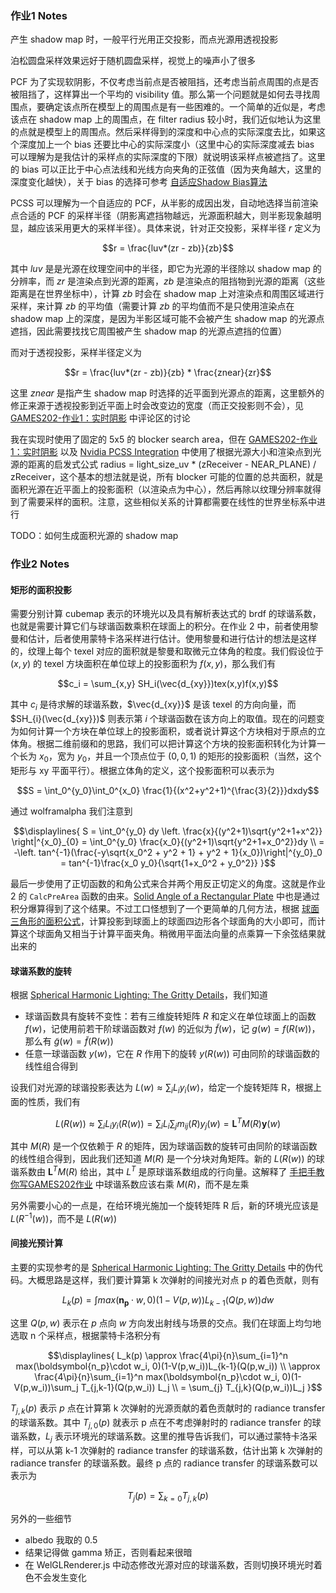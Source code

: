### 作业1 Notes
产生 shadow map 时，一般平行光用正交投影，而点光源用透视投影

泊松圆盘采样效果远好于随机圆盘采样，视觉上的噪声小了很多

PCF 为了实现软阴影，不仅考虑当前点是否被阻挡，还考虑当前点周围的点是否被阻挡了，这样算出一个平均的 visibility 值。那么第一个问题就是如何去寻找周围点，要确定该点所在模型上的周围点是有一些困难的。一个简单的近似是，考虑该点在 shadow map 上的周围点，在 filter radius 较小时，我们近似地认为这里的点就是模型上的周围点。然后采样得到的深度和中心点的实际深度去比，如果这个深度加上一个 bias 还要比中心的实际深度小（这里中心的实际深度减去 bias 可以理解为是我估计的采样点的实际深度的下限）就说明该采样点被遮挡了。这里的 bias 可以正比于中心点法线和光线方向夹角的正弦值（因为夹角越大，这里的深度变化越快），关于 bias 的选择可参考 [自适应Shadow Bias算法](https://zhuanlan.zhihu.com/p/370951892)

PCSS 可以理解为一个自适应的 PCF，从半影的成因出发，自动地选择当前渲染点合适的 PCF 的采样半径（阴影离遮挡物越远，光源面积越大，则半影现象越明显，越应该采用更大的采样半径）。具体来说，针对正交投影，采样半径 $r$ 定义为
```math
r = \frac{luv*(zr - zb)}{zb}
```
其中 $luv$ 是是光源在纹理空间中的半径，即它为光源的半径除以 shadow map 的分辨率，而 $zr$ 是渲染点到光源的距离，$zb$ 是渲染点的阻挡物到光源的距离（这些距离是在世界坐标中），计算 $zb$ 时会在 shadow map 上对渲染点和周围区域进行采样，来计算 $zb$ 的平均值（需要计算 $zb$ 的平均值而不是只使用渲染点在 shadow map 上的深度，是因为半影区域可能不会被产生 shadow map 的光源点遮挡，因此需要找找它周围被产生 shadow map 的光源点遮挡的位置）

而对于透视投影，采样半径定义为
```math
r = \frac{luv*(zr - zb)}{zb} * \frac{znear}{zr}
```
这里 $znear$ 是指产生 shadow map 时选择的近平面到光源点的距离，这里额外的修正来源于透视投影到近平面上时会改变边的宽度（而正交投影则不会），见 [GAMES202-作业1：实时阴影](https://zhuanlan.zhihu.com/p/595039591) 中评论区的讨论

我在实现时使用了固定的 5x5 的 blocker search area，但在 [GAMES202-作业1：实时阴影](https://zhuanlan.zhihu.com/p/595039591) 以及 [Nvidia PCSS Integration](https://developer.download.nvidia.cn/whitepapers/2008/PCSS_Integration.pdf) 中使用了根据光源大小和渲染点到光源的距离的启发式公式 radius = light_size_uv * (zReceiver - NEAR_PLANE) / zReceiver，这个基本的想法就是说，所有 blocker 可能的位置的总共面积，就是面积光源在近平面上的投影面积（以渲染点为中心），然后再除以纹理分辨率就得到了需要采样的面积。注意，这些相似关系的计算都需要在线性的世界坐标系中进行

TODO：如何生成面积光源的 shadow map
### 作业2 Notes
#### 矩形的面积投影
需要分别计算 cubemap 表示的环境光以及具有解析表达式的 brdf 的球谐系数，也就是需要计算它们与球谐函数乘积在球面上的积分。在作业 2 中，前者使用黎曼和估计，后者使用蒙特卡洛采样进行估计。使用黎曼和进行估计的想法是这样的，纹理上每个 texel 对应的面积就是黎曼和取微元立体角的粒度。我们假设位于 $(x,y)$ 的 texel 方块面积在单位球上的投影面积为 $f(x,y)$，那么我们有
```math
c_i = \sum_{x,y} SH_i(\vec{d_{xy}})tex(x,y)f(x,y)
```
其中 $c_i$ 是待求解的球谐系数，$\vec{d_{xy}}$ 是该 texel 的方向向量，而 $SH_{i}(\vec{d_{xy}})$ 则表示第 $i$ 个球谐函数在该方向上的取值。现在的问题变为如何计算一个方块在单位球上的投影面积，或者说计算这个方块相对于原点的立体角。根据二维前缀和的思路，我们可以把计算这个方块的投影面积转化为计算一个长为 $x_0$，宽为 $y_0$，并且一个顶点位于 $(0,0,1)$ 的矩形的投影面积（当然，这个矩形与 xy 平面平行）。根据立体角的定义，这个投影面积可以表示为
```math
S = \int_0^{y_0}\int_0^{x_0} \frac{1}{(x^2+y^2+1)^{\frac{3}{2}}}dxdy
```
通过 wolframalpha 我们注意到 
```math
\displaylines{
S = \int_0^{y_0} dy \left. \frac{x}{(y^2+1)\sqrt{y^2+1+x^2}} \right|^{x_0}_{0} = \int_0^{y_0} \frac{x_0}{(y^2+1)\sqrt{y^2+1+x_0^2}}dy \\
= -\left. tan^{-1}(\frac{-y\sqrt{x_0^2 + y^2 + 1} + y^2 + 1}{x_0})\right|^{y_0}_0 = tan^{-1}\frac{x_0 y_0}{\sqrt{1+x_0^2 + y_0^2}}
}
```
最后一步使用了正切函数的和角公式来合并两个用反正切定义的角度。这就是作业 2 的 `CalcPreArea` 函数的由来。[Solid Angle of a Rectangular Plate](https://rxiv.org/pdf/2001.0603v1.pdf) 中也是通过积分爆算得到了这个结果。不过工口怪想到了一个更简单的几何方法，根据 [球面三角形的面积公式](https://zhuanlan.zhihu.com/p/97346034)，计算投影到球面上的球面四边形各个球面角的大小即可，而计算这个球面角又相当于计算平面夹角。稍微用平面法向量的点乘算一下余弦结果就出来的
#### 球谐系数的旋转
根据 [Spherical Harmonic Lighting: The Gritty Details](https://3dvar.com/Green2003Spherical.pdf)，我们知道
* 球谐函数具有旋转不变性：若有三维旋转矩阵 $R$ 和定义在单位球面上的函数 $f(w)$，记使用前若干阶球谐函数对 $f(w)$ 的近似为 $\widetilde{f}(w)$，记 $g(w) = f(R(w))$，那么有 $\widetilde{g}(w) = \widetilde{f}(R(w))$
* 任意一球谐函数 $y(w)$，它在 $R$ 作用下的旋转 $y(R(w))$ 可由同阶的球谐函数的线性组合得到

设我们对光源的球谐投影表达为 $L(w) \approx \sum_{i}L_i y_i(w)$，给定一个旋转矩阵 R，根据上面的性质，我们有
```math
L(R(w)) \approx \sum_{i}L_i y_i(R(w)) = \sum_{i}L_i \sum_{j}m_{ij}(R)y_j(w) = \boldsymbol{L}^T M(R) \boldsymbol{y}(w)
```
其中 $M(R)$ 是一个仅依赖于 $R$ 的矩阵，因为球谐函数的旋转可由同阶的球谐函数的线性组合得到，因此我们还知道 $M(R)$ 是一个分块对角矩阵。新的 $L(R(w))$ 的球谐系数由 $\boldsymbol{L}^T M(R)$ 给出，其中 $L^T$ 是原球谐系数组成的行向量。这解释了 [手把手教你写GAMES202作业](https://zhuanlan.zhihu.com/p/596050050) 中球谐系数应该右乘 $M(R)$，而不是左乘

另外需要小心的一点是，在给环境光施加一个旋转矩阵 R 后，新的环境光应该是 $L(R^{-1}(w))$，而不是 $L(R(w))$
#### 间接光预计算
主要的实现参考的是 [Spherical Harmonic Lighting: The Gritty Details](https://3dvar.com/Green2003Spherical.pdf) 中的伪代码。大概思路是这样，我们要计算第 k 次弹射的间接光对点 p 的着色贡献，则有
```math
L_k(p) = \int max(\boldsymbol{n_p}\cdot w, 0)(1-V(p,w))L_{k-1}(Q(p,w))dw
```
这里 $Q(p,w)$ 表示在 $p$ 点向 $w$ 方向发出射线与场景的交点。我们在球面上均匀地选取 n 个采样点，根据蒙特卡洛积分有
```math
\displaylines{
L_k(p) \approx \frac{4\pi}{n}\sum_{i=1}^n max(\boldsymbol{n_p}\cdot w_i, 0)(1-V(p,w_i))L_{k-1}(Q(p,w_i)) \\
\approx \frac{4\pi}{n}\sum_{i=1}^n max(\boldsymbol{n_p}\cdot w_i, 0)(1-V(p,w_i))\sum_j T_{j,k-1}(Q(p,w_i)) L_j \\
= \sum_{j} T_{j,k}(Q(p,w_i))L_j

}
```
$T_{j,k}(p)$ 表示 $p$ 点在计算第 k 次弹射的光源贡献的着色贡献时的 radiance transfer 的球谐系数。其中 $T_{j,0}(p)$ 就表示 p 点在不考虑弹射时的 radiance transfer 的球谐系数，$L_j$ 表示环境光的球谐系数。这里的推导告诉我们，可以通过蒙特卡洛采样，可以从第 k-1 次弹射的 radiance transfer 的球谐系数，估计出第 k 次弹射的 radiance transfer 的球谐系数。最终 p 点的 radiance transfer 的球谐系数可以表示为
```math
T_j(p) = \sum_{k=0}T_{j,k}(p)
```
另外的一些细节
* albedo 我取的 0.5
* 结果记得做 gamma 矫正，否则看起来很暗
* 在 WelGLRenderer.js 中动态修改光源对应的球谐系数，否则切换环境光时着色不会发生变化
